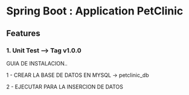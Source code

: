 # Spring Boot : Application PetClinic

## Features  

### 1.  Unit Test  --> Tag v1.0.0

GUIA DE INSTALACION..

1 - CREAR LA BASE DE DATOS EN MYSQL -> petclinic_db

2 - EJECUTAR PARA LA INSERCION DE DATOS


